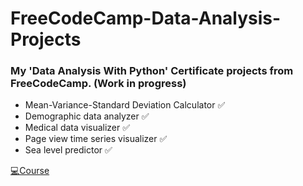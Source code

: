 # FreeCodeCamp-Data-Analysis-Projects
### My 'Data Analysis With Python' Certificate projects from FreeCodeCamp. (Work in progress)


- Mean-Variance-Standard Deviation Calculator ✅
- Demographic data analyzer ✅
- Medical data visualizer ✅
- Page view time series visualizer ✅
- Sea level predictor ✅


[💻Course](https://www.freecodecamp.org/learn/data-analysis-with-python/)

